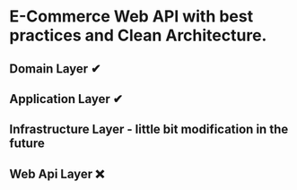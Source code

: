 # E-Commerce Web API with best practices and Clean Architecture.

## Domain Layer ✔
## Application Layer ✔
## Infrastructure Layer - little bit modification in the future
## Web Api Layer  ❌
